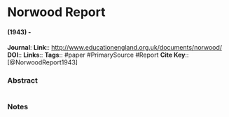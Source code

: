 # Norwood Report
#### (1943) - 
**Journal**: 
**Link**:: http://www.educationengland.org.uk/documents/norwood/
**DOI**:: 
**Links**:: 
**Tags**:: #paper #PrimarySource #Report
**Cite Key**:: [@NorwoodReport1943]

### Abstract

```

```

### Notes

